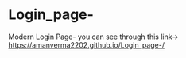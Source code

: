 # Login_page-
Modern Login Page-
you can see through this link-> https://amanverma2202.github.io/Login_page-/
